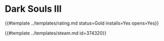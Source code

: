 # Dark Souls III
<!-- script:Aliases [
    "Dark Souls 3"
] -->

{{#template ../templates/rating.md status=Gold installs=Yes opens=Yes}}

{{#template ../templates/steam.md id=374320}}